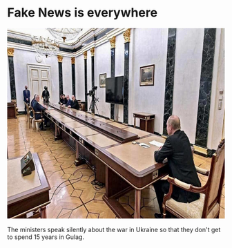# Fake News is everywhere

<img src="media/images/notrust.jpg" class="img-fluid pb-2" width="711" height="441" alt="Vladimir Putin at the end of a very long conference table" />

<p>The ministers speak silently about the war in Ukraine so that they don't get to spend 15 years in Gulag.</p>